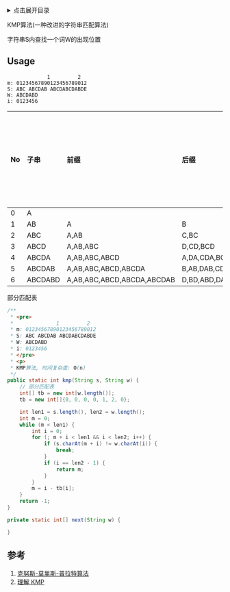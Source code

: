 <details>
<summary>点击展开目录</summary>
<!-- TOC -->

- [Usage](#usage)
- [参考](#参考)

<!-- /TOC -->
</details>


KMP算法(一种改进的字符串匹配算法)

字符串S内查找一个词W的出现位置


## Usage

```
             1         2
m: 01234567890123456789012
S: ABC ABCDAB ABCDABCDABDE
W: ABCDABD
i: 0123456
```

| No   | 子串    | 前缀                       | 后缀                       | 前后缀最大相同长度 |
| :--- | :------ | :------------------------- | :------------------------- | :----------------- |
| 0    | A       |                            |                            | 0                  |
| 1    | AB      | A                          | B                          | 0                  |
| 2    | ABC     | A,AB                       | C,BC                       | 0                  |
| 3    | ABCD    | A,AB,ABC                   | D,CD,BCD                   | 0                  |
| 4    | ABCDA   | A,AB,ABC,ABCD              | A,DA,CDA,BCDA              | 1                  |
| 5    | ABCDAB  | A,AB,ABC,ABCD,ABCDA        | B,AB,DAB,CDAB,BCDAB        | 2                  |
| 6    | ABCDABD | A,AB,ABC,ABCD,ABCDA,ABCDAB | D,BD,ABD,DABD,CDABD,BCDABD | 0                  |

部分匹配表


```Java
/**
 * <pre>
 *              1         2
 * m: 01234567890123456789012
 * S: ABC ABCDAB ABCDABCDABDE
 * W: ABCDABD
 * i: 0123456
 * </pre>
 * <p>
 * KMP算法, 时间复杂度: O(n)
 */
public static int kmp(String s, String w) {
    // 部分匹配表
    int[] tb = new int[w.length()];
    tb = new int[]{0, 0, 0, 0, 1, 2, 0};

    int len1 = s.length(), len2 = w.length();
    int m = 0;
    while (m < len1) {
        int i = 0;
        for (; m + i < len1 && i < len2; i++) {
            if (s.charAt(m + i) != w.charAt(i)) {
                break;
            }
            if (i == len2 - 1) {
                return m;
            }
        }
        m = i - tb[i];
    }
    return -1;
}

private static int[] next(String w) {

}
```


## 参考

1. [克努斯-莫里斯-普拉特算法](https://zh.wikipedia.org/wiki/克努斯-莫里斯-普拉特算法)
2. [理解 KMP](http://wiki.jikexueyuan.com/project/kmp-algorithm/define.html)

